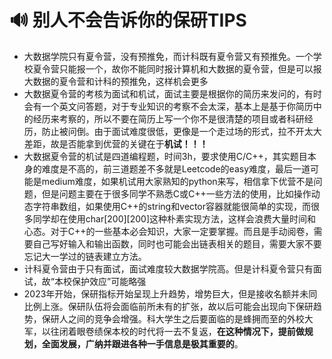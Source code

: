 # 🔊 别人不会告诉你的保研TIPS

* 大数据学院只有夏令营，没有预推免，而计科既有夏令营又有预推免。一个学校夏令营只能报一个，故你不能同时报计算机和大数据的夏令营，但是可以报大数据的夏令营和计科的预推免，这样机会更多
* 大数据夏令营的考核为面试和机试，面试主要是根据你的简历来发问的，有时会有一个英文问答题，对于专业知识的考察不会太深，基本上是基于你简历中的经历来考察的，所以不要在简历上写一个你不是很清楚的项目或者科研经历，防止被问倒。由于面试难度很低，更像是一个走过场的形式，拉不开太大差距，故是否能拿到优营的关键在于**机试！！！**
* 大数据夏令营的机试是四道编程题，时间3h，要求使用C/C++，其实题目本身的难度是不高的，前三道题差不多就是Leetcode的easy难度，最后一道可能是medium难度，如果机试用大家熟知的python来写，相信拿下优营不是问题，但是问题主要在于很多同学不熟悉C或C++一些方法的使用，比如操作动态字符串数组，如果使用C++的string和vector容器就能很简单的实现，而很多同学却在使用char\[200]\[200]这种朴素实现方法，这样会浪费大量时间和心态。对于C++的一些基本必会知识，大家一定要掌握。而且是手动阅卷，需要自己写好输入和输出函数，同时也可能会出链表相关的题目，需要大家不要忘记大一学过的链表建立方法。
* 计科夏令营由于只有面试，面试难度较大数据学院高。但是计科夏令营只有面试，故“本校保护效应”可能略强
* 2023年开始，保研指标开始呈现上升趋势，增势巨大，但是接收名额并未同比例上涨。保研队伍将会面临前所未有的扩张，故以后可能会出现向下保研趋势，保研人之间的竞争会增强。科大学生之后要面临的是蜂拥而至的外校大军，以往闭着眼卷绩保本校的时代将一去不复返，**在这种情况下，提前做规划，全面发展，广纳并跟进各种一手信息是极其重要的**。
